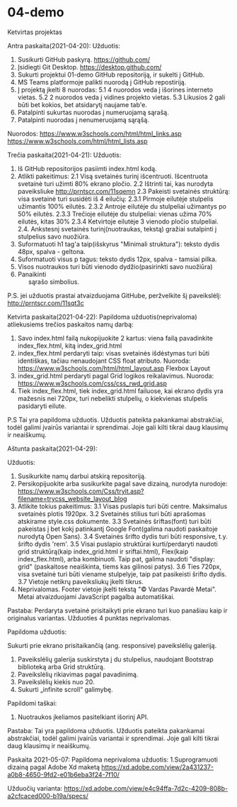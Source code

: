 # 04-demo
Ketvirtas projektas

Antra paskaita(2021-04-20):
Užduotis:
1. Susikurti GitHub paskyrą. https://github.com/
2. Įsidiegti Git Desktop. https://desktop.github.com/
3. Sukurti projektui 01-demo GitHub repositoriją, ir sukelti į GitHub.
4. MS Teams platformoje palikti nuorodą į GitHub repostiriją.
5. Į projektą įkelti 8 nuorodas:
	5.1 4 nuorodos veda į išorines interneto vietas.
	5.2 2 nuorodos veda į vidines projekto vietas.
	5.3 Likusios 2 gali būti bet kokios, bet atsidarytį naujame tab'e.
6. Patalpinti sukurtas nuorodas į numeruojamą sąrašą.
7. Patalpinti nuorodas į nenumeruojamą sąrąšą.

Nuorodos:
https://www.w3schools.com/html/html_links.asp
https://www.w3schools.com/html/html_lists.asp
	
Trečia paskaita(2021-04-21):
Užduotis:
1. Iš GitHub repositorijos pasiimti index.html kodą.
2. Atlikti pakeitimus:
   2.1 Visą svetainės turinį išcentruoti. Išcentruota svetainė turi užimti 80% ekrano pločio.
   2.2 Ištrinti tai, kas nurodyta paveiksliuke http://prntscr.com/11sqemn
   2.3 Pakeisti svetainės struktūrą: visa svetainė turi susidėti iš 4 eilučių:
       2.3.1 Pirmoje eilutėje stulpelis užimantis 100% eilutės.
       2.3.2 Antroje eilutėje du stulpeliai užimantys po 50% eilutės.
       2.3.3 Trečioje eilutėje du stulpeliai: vienas užima 70% eilutės, kitas 30%
       2.3.4 Ketvirtoje eilutėje 3 vienodo pločio stulpeliai.
   2.4. Ankstesnį svetainės turinį(nuotraukas, tekstą) gražiai sutalpinti į stulpelius savo nuožiūra.
3. Suformatuoti h1 tag'a taip(išskyrus "Minimali struktura"): teksto dydis 48px, spalva - geltona.
4. Suformatuoti visus p tagus: teksto dydis 12px, spalva - tamsiai pilka.
5. Visos nuotraukos turi būti vienodo dydžio(pasirinkti savo nuožiūra)
6. Panaikinti <ul> sąrašo simbolius.

P.S. jei užduotis prastai atvaizduojama GitHube, peržvelkite šį paveikslėlį: http://prntscr.com/11sqt3c	

Ketvirta paskaita(2021-04-22):
Papildoma užduotis(neprivaloma) atliekusiems trečios paskaitos namų darbą:
1. Savo index.html failą nukopijuokite 2 kartus: viena failą pavadinkite index_flex.html, kitą index_grid.html
2. index_flex.html perdaryti taip: visas svetainės išdėstymas turi būti identiškas, tačiau nenaudojant CSS float atributo.
Nuoroda: https://www.w3schools.com/html/html_layout.asp Flexbox Layout
3. index_grid.html perdaryti pagal Grid logikos reikalavimus. Nuoroda: https://www.w3schools.com/css/css_rwd_grid.asp
4. Tiek index_flex.html, tiek index_grid.html failuose, kai ekrano dydis yra mažesnis nei 720px, turi nebelikti stulpelių, o kiekvienas stulpelis pasidaryti eilute. 

P.S Tai yra papildoma užduotis. Užduotis pateikta pakankamai abstrakčiai, todėl galimi įvairūs variantai ir sprendimai. Joje gali kilti tikrai daug klausimų ir neaiškumų.

Aštunta paskaita(2021-04-29):

Užduotis:
1. Susikurkite namų darbui atskirą repositoriją.
2. Persikopijuokite arba susikurkite pagal save dizainą, nurodyta nurodoje: https://www.w3schools.com/Css/tryit.asp?filename=trycss_website_layout_blog
3. Atlikite tokius pakeitimus:
   3.1 Visas puslapis turi būti centre. Maksimalus svetainės plotis 1920px.
   3.2 Svetainės stilius turi būti aprašomas atskirame style.css dokumente.
   3.3 Svetainės šriftas(font) turi būti pakeistas į bet kokį patinkantį Google Font(galima naudoti paskaitoje nurodytą Open Sans).
   3.4 Svetainės šrifto dydis turi būti responsive, t.y. šrifto dydis 'rem'.
   3.5 Visai puslapio struktūrai kurti/perdaryti naudoti grid struktūrą(kaip index_grid.html ir sriftai.html), Flex(kaip index_flex.html), arba kombinuoti. Taip pat, galima naudoti "display: grid" (paskaitose neaiškinta, tiems kas gilinosi patys).
   3.6 Ties 720px, visa svetainė turi būti viename stulpelyje, taip pat pasikeisti šrifto dydis.
   3.7 Vietoje netikrų paveiksliukų įkelti tikrus.
4. Neprivalomas. Footer	vietoje įkelti tekstą "© Vardas Pavardė Metai". Metai atvaizduojami JavaScript pagalba automatiškai.

Pastaba: Perdaryta svetainė prisitaikyti prie ekrano turi kuo panašiau kaip ir originalus variantas. Užduoties 4 punktas neprivalomas.

Papildoma užduotis:

Sukurti prie ekrano prisitaikančią (ang. responsive) paveikslėlių galeriją.
1. Paveikslėlių galerija suskirstyta į du stulpelius, naudojant Bootstrap biblioteką arba Grid struktūrą.
2. Paveikslėlių rikiavimas pagal pavadinimą.
3. Paveikslėlių kiekis nuo 20.
4. Sukurti „infinite scroll“ galimybę.

Papildomi taškai:
1. Nuotraukos įkeliamos pasitelkiant išorinį API.

Pastaba: Tai yra papildoma užduotis. Užduotis pateikta pakankamai abstrakčiai, todėl galimi įvairūs variantai ir sprendimai. Joje gali kilti tikrai daug klausimų ir neaiškumų.

Paskaita 2021-05-07:
Papildoma neprivaloma užduotis:
1.Suprogramuoti dizainą pagal Adobe Xd maketą https://xd.adobe.com/view/2a431237-a0b8-4650-9fd2-e01b6eba3f24-7f10/
	
Užduočių varianta:
https://xd.adobe.com/view/e4c94ffa-7d2c-4209-808b-a2cfcaced000-b19a/specs/	
